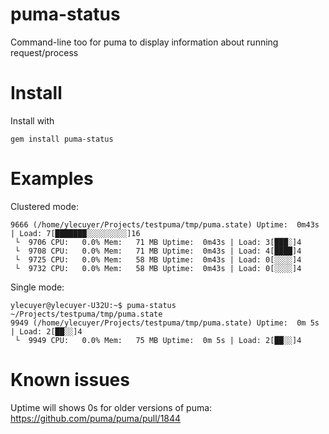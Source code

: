# puma-status

Command-line too for puma to display information about running request/process

# Install

Install with

```
gem install puma-status
```

# Examples

Clustered mode:

```
9666 (/home/ylecuyer/Projects/testpuma/tmp/puma.state) Uptime:  0m43s | Load: 7[███████░░░░░░░░░]16
 └  9706 CPU:   0.0% Mem:   71 MB Uptime:  0m43s | Load: 3[███░]4
 └  9708 CPU:   0.0% Mem:   71 MB Uptime:  0m43s | Load: 4[████]4
 └  9725 CPU:   0.0% Mem:   58 MB Uptime:  0m43s | Load: 0[░░░░]4
 └  9732 CPU:   0.0% Mem:   58 MB Uptime:  0m43s | Load: 0[░░░░]4
```


Single mode:

```
ylecuyer@ylecuyer-U32U:~$ puma-status ~/Projects/testpuma/tmp/puma.state 
9949 (/home/ylecuyer/Projects/testpuma/tmp/puma.state) Uptime:  0m 5s | Load: 2[██░░]4
 └  9949 CPU:   0.0% Mem:   75 MB Uptime:  0m 5s | Load: 2[██░░]4
```

# Known issues

Uptime will shows 0s for older versions of puma: https://github.com/puma/puma/pull/1844
